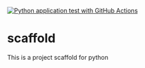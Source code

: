 [![Python application test with GitHub Actions](https://github.com/mrlobot-noob/scaffold/actions/workflows/main.yml/badge.svg)](https://github.com/mrlobot-noob/scaffold/actions/workflows/main.yml)

# scaffold
This is a project scaffold for python
